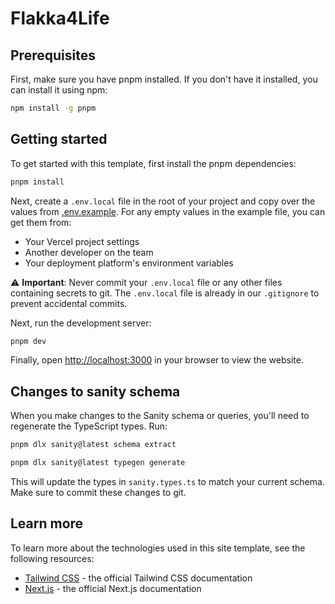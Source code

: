 # Flakka4Life

## Prerequisites

First, make sure you have pnpm installed. If you don't have it installed, you can install it using npm:

```bash
npm install -g pnpm
```

## Getting started

To get started with this template, first install the pnpm dependencies:

```bash
pnpm install
```

Next, create a `.env.local` file in the root of your project and copy over the values from [.env.example](.env.example). For any empty values in the example file, you can get them from:

- Your Vercel project settings
- Another developer on the team
- Your deployment platform's environment variables

⚠️ **Important**: Never commit your `.env.local` file or any other files containing secrets to git. The `.env.local` file is already in our `.gitignore` to prevent accidental commits.

Next, run the development server:

```bash
pnpm dev
```

Finally, open [http://localhost:3000](http://localhost:3000) in your browser to view the website.

## Changes to sanity schema

When you make changes to the Sanity schema or queries, you'll need to regenerate the TypeScript types. Run:

```bash
pnpm dlx sanity@latest schema extract
```

```bash
pnpm dlx sanity@latest typegen generate
```

This will update the types in `sanity.types.ts` to match your current schema. Make sure to commit these changes to git.

## Learn more

To learn more about the technologies used in this site template, see the following resources:

- [Tailwind CSS](https://tailwindcss.com/docs) - the official Tailwind CSS documentation
- [Next.js](https://nextjs.org/docs) - the official Next.js documentation
  <!-- - [Headless UI](https://headlessui.dev) - the official Headless UI documentation -->
  <!-- - [MDX](https://mdxjs.com) - the MDX documentation -->
